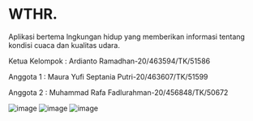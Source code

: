 # WTHR.
Aplikasi bertema lngkungan hidup yang memberikan informasi tentang kondisi cuaca dan kualitas udara.

Ketua Kelompok : Ardianto Ramadhan-20/463594/TK/51586

Anggota 1      : Maura Yufi Septania Putri-20/463607/TK/51599

Anggota 2      : Muhammad Rafa Fadlurahman-20/456848/TK/50672


![image](https://user-images.githubusercontent.com/79232239/189579937-9896a2a2-9958-47b5-8dc3-c4ca1d188bd6.png)
![image](https://user-images.githubusercontent.com/79232239/189579985-cb521dd8-7b79-49f1-af7f-c221e479cd69.png)
![image](https://user-images.githubusercontent.com/79232239/189580006-c911b3de-1078-4e4b-9b02-d0452ecdb9d6.png)





